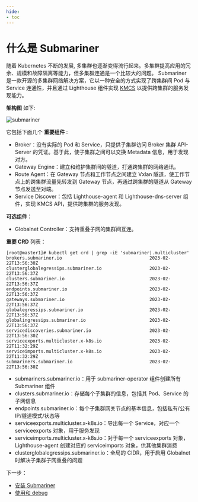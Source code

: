 ```yaml
---
hide:
- toc
---
```


# 什么是 Submariner

随着 Kubernetes 不断的发展, 多集群也逐渐变得流行起来。多集群提高应用的冗余、规模和故障隔离等能力，但多集群连通是一个比较大的问题。
Submariner 是一款开源的多集群网络解决方案，它以一种安全的方式实现了跨集群间 Pod 与 Service 连通性，并且通过 Lighthouse 组件实现
[KMCS](https://github.com/kubernetes/enhancements/tree/master/keps/sig-multicluster/1645-multi-cluster-services-api) 以提供跨集群的服务发现能力。

**架构图** 如下:

![submariner](https://docs.daocloud.io/daocloud-docs-images/docs/network/images/submariner.png)

它包括下面几个 **重要组件** :

- Broker：没有实际的 Pod 和 Service，只提供子集群访问 Broker 集群 API-Server 的凭证。基于此，使子集群之间可以交换 Metadata 信息，用于发现对方。
- Gateway Engine：建立和维护集群间的隧道，打通跨集群的网络通讯。
- Route Agent：在 Gateway 节点和工作节点之间建立 Vxlan 隧道，使工作节点上的跨集群流量先转发到 Gateway 节点，再通过跨集群的隧道从 Gateway 节点发送至对端。
- Service Discover：包括 Lighthouse-agent 和 Lighthouse-dns-server 组件，实现 KMCS API，提供跨集群的服务发现。

**可选组件**：

- Globalnet Controller：支持重叠子网的集群间互连。

**重要 CRD** 列表：

```shell
[root@master1]# kubectl get crd | grep -iE 'submariner|.multicluster'
brokers.submariner.io                                 2023-02-22T13:56:30Z
clusterglobalegressips.submariner.io                  2023-02-22T13:56:37Z
clusters.submariner.io                                2023-02-22T13:56:37Z
endpoints.submariner.io                               2023-02-22T13:56:37Z
gateways.submariner.io                                2023-02-22T13:56:37Z
globalegressips.submariner.io                         2023-02-22T13:56:37Z
globalingressips.submariner.io                        2023-02-22T13:56:37Z
servicediscoveries.submariner.io                      2023-02-22T13:56:30Z
serviceexports.multicluster.x-k8s.io                  2023-02-22T11:32:29Z
serviceimports.multicluster.x-k8s.io                  2023-02-22T11:32:29Z
submariners.submariner.io                             2023-02-22T13:56:30Z
```

- submariners.submariner.io：用于 submariner-operator 组件创建所有 Submariner 组件
- clusters.submariner.io：存储每个子集群的信息，包括其 Pod、Service 的子网信息
- endpoints.submariner.io：每个子集群网关节点的基本信息，包括私有/公有 IP/隧道模式/状态等
- serviceexports.multicluster.x-k8s.io：导出每一个 Service，对应一个 serviceexports 对象，用于服务发现
- serviceimports.multicluster.x-k8s.io：对于每一个 serviceexports 对象，Lighthouse-agent 创建对应的 serviceimports 对象，供其他集群消费
- clusterglobalegressips.submariner.io：全局的 CIDR，用于启用 Globalnet 时解决子集群子网重叠的问题

下一步：

- [安装 Submariner](install.md)
- [使用和 debug](usage.md)
